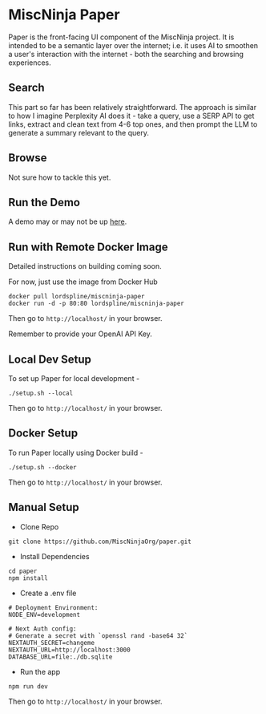 # MiscNinja Paper

Paper is the front-facing UI component of the MiscNinja project. It is intended to be a semantic layer over the internet; i.e. it uses AI to smoothen a user's interaction with the internet - both the searching and browsing experiences.

## Search

This part so far has been relatively straightforward. The approach is similar to how I imagine Perplexity AI does it - take a query, use a SERP API to get links, extract and clean text from 4-6 top ones, and then prompt the LLM to generate a summary relevant to the query.

## Browse

Not sure how to tackle this yet.

## Run the Demo

A demo may or may not be up [here](http://app.misc.ninja/).

## Run with Remote Docker Image

Detailed instructions on building coming soon.

For now, just use the image from Docker Hub

```
docker pull lordspline/miscninja-paper
docker run -d -p 80:80 lordspline/miscninja-paper
```

Then go to `http://localhost/` in your browser.

Remember to provide your OpenAI API Key.

## Local Dev Setup

To set up Paper for local development -

```
./setup.sh --local
```

Then go to `http://localhost/` in your browser.

## Docker Setup

To run Paper locally using Docker build -

```
./setup.sh --docker
```

Then go to `http://localhost/` in your browser.

## Manual Setup

- Clone Repo
  
```
git clone https://github.com/MiscNinjaOrg/paper.git
```

- Install Dependencies

```
cd paper
npm install
```

- Create a .env file

```
# Deployment Environment:
NODE_ENV=development

# Next Auth config:
# Generate a secret with `openssl rand -base64 32`
NEXTAUTH_SECRET=changeme
NEXTAUTH_URL=http://localhost:3000
DATABASE_URL=file:./db.sqlite
```

- Run the app

```
npm run dev
```

Then go to `http://localhost/` in your browser.
